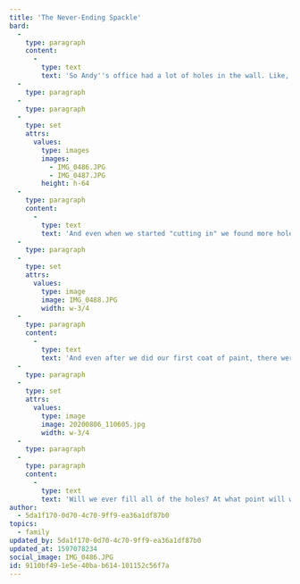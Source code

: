 ```yaml
---
title: 'The Never-Ending Spackle'
bard:
  -
    type: paragraph
    content:
      -
        type: text
        text: 'So Andy''s office had a lot of holes in the wall. Like, a lot. Like we did ALL of this spackle-ing but somehow there are still more holes in the wall'
  -
    type: paragraph
  -
    type: paragraph
  -
    type: set
    attrs:
      values:
        type: images
        images:
          - IMG_0486.JPG
          - IMG_0487.JPG
        height: h-64
  -
    type: paragraph
    content:
      -
        type: text
        text: 'And even when we started "cutting in" we found more holes'
  -
    type: paragraph
  -
    type: set
    attrs:
      values:
        type: image
        image: IMG_0488.JPG
        width: w-3/4
  -
    type: paragraph
    content:
      -
        type: text
        text: 'And even after we did our first coat of paint, there were even more holes. '
  -
    type: paragraph
  -
    type: set
    attrs:
      values:
        type: image
        image: 20200806_110605.jpg
        width: w-3/4
  -
    type: paragraph
  -
    type: paragraph
    content:
      -
        type: text
        text: 'Will we ever fill all of the holes? At what point will we have done too much spackle-ing and just decide it''s good enough as is? I am not sure. '
author:
  - 5da1f170-0d70-4c70-9ff9-ea36a1df87b0
topics:
  - family
updated_by: 5da1f170-0d70-4c70-9ff9-ea36a1df87b0
updated_at: 1597078234
social_image: IMG_0486.JPG
id: 9110bf49-1e5e-40ba-b614-101152c56f7a
---
```

